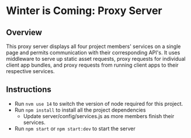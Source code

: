 # Winter is Coming: Proxy Server

## Overview
This proxy server displays all four project members' services on a single page and permits communication with their corresponding API's.
It uses middleware to serve up static asset requests, proxy requests for individual client app bundles, and proxy requests from running client apps to their respective services.

## Instructions
- Run `nvm use 14` to switch the version of node required for this project.
- Run `npm install` to install all the project dependencies
  - Update server/config/services.js as more members finish their services.
- Run `npm start` or `npm start:dev` to start the server